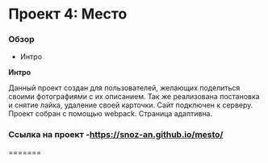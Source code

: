 # Проект 4: Место

### Обзор

* Интро


**Интро**

Данный проект создан для пользователей, желающих поделиться своими фотографиями с их описанием. Так же реализована постановка и снятие лайка, удаление своей карточки. Сайт подключен к серверу. Проект собран с помощью webpack. Страница адаптивна.

### Ссылка на проект -https://snoz-an.github.io/mesto/
=======
